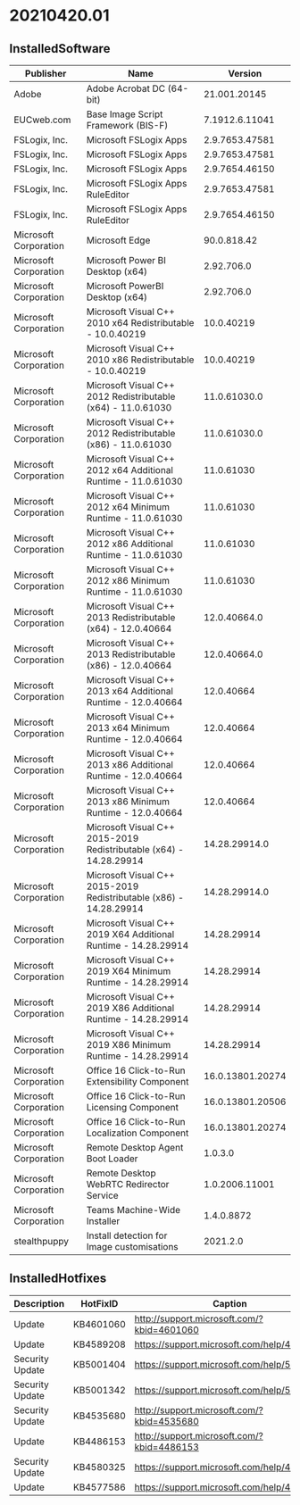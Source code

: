 ﻿# 20210420.01

## InstalledSoftware

| Publisher             | Name                                                               | Version          |
| --------------------- | ------------------------------------------------------------------ | ---------------- |
| Adobe                 | Adobe Acrobat DC (64-bit)                                          | 21.001.20145     |
| EUCweb.com            | Base Image Script Framework (BIS-F)                                | 7.1912.6.11041   |
| FSLogix, Inc.         | Microsoft FSLogix Apps                                             | 2.9.7653.47581   |
| FSLogix, Inc.         | Microsoft FSLogix Apps                                             | 2.9.7653.47581   |
| FSLogix, Inc.         | Microsoft FSLogix Apps                                             | 2.9.7654.46150   |
| FSLogix, Inc.         | Microsoft FSLogix Apps RuleEditor                                  | 2.9.7653.47581   |
| FSLogix, Inc.         | Microsoft FSLogix Apps RuleEditor                                  | 2.9.7654.46150   |
| Microsoft Corporation | Microsoft Edge                                                     | 90.0.818.42      |
| Microsoft Corporation | Microsoft Power BI Desktop (x64)                                   | 2.92.706.0       |
| Microsoft Corporation | Microsoft PowerBI Desktop (x64)                                    | 2.92.706.0       |
| Microsoft Corporation | Microsoft Visual C++ 2010  x64 Redistributable - 10.0.40219        | 10.0.40219       |
| Microsoft Corporation | Microsoft Visual C++ 2010  x86 Redistributable - 10.0.40219        | 10.0.40219       |
| Microsoft Corporation | Microsoft Visual C++ 2012 Redistributable (x64) - 11.0.61030       | 11.0.61030.0     |
| Microsoft Corporation | Microsoft Visual C++ 2012 Redistributable (x86) - 11.0.61030       | 11.0.61030.0     |
| Microsoft Corporation | Microsoft Visual C++ 2012 x64 Additional Runtime - 11.0.61030      | 11.0.61030       |
| Microsoft Corporation | Microsoft Visual C++ 2012 x64 Minimum Runtime - 11.0.61030         | 11.0.61030       |
| Microsoft Corporation | Microsoft Visual C++ 2012 x86 Additional Runtime - 11.0.61030      | 11.0.61030       |
| Microsoft Corporation | Microsoft Visual C++ 2012 x86 Minimum Runtime - 11.0.61030         | 11.0.61030       |
| Microsoft Corporation | Microsoft Visual C++ 2013 Redistributable (x64) - 12.0.40664       | 12.0.40664.0     |
| Microsoft Corporation | Microsoft Visual C++ 2013 Redistributable (x86) - 12.0.40664       | 12.0.40664.0     |
| Microsoft Corporation | Microsoft Visual C++ 2013 x64 Additional Runtime - 12.0.40664      | 12.0.40664       |
| Microsoft Corporation | Microsoft Visual C++ 2013 x64 Minimum Runtime - 12.0.40664         | 12.0.40664       |
| Microsoft Corporation | Microsoft Visual C++ 2013 x86 Additional Runtime - 12.0.40664      | 12.0.40664       |
| Microsoft Corporation | Microsoft Visual C++ 2013 x86 Minimum Runtime - 12.0.40664         | 12.0.40664       |
| Microsoft Corporation | Microsoft Visual C++ 2015-2019 Redistributable (x64) - 14.28.29914 | 14.28.29914.0    |
| Microsoft Corporation | Microsoft Visual C++ 2015-2019 Redistributable (x86) - 14.28.29914 | 14.28.29914.0    |
| Microsoft Corporation | Microsoft Visual C++ 2019 X64 Additional Runtime - 14.28.29914     | 14.28.29914      |
| Microsoft Corporation | Microsoft Visual C++ 2019 X64 Minimum Runtime - 14.28.29914        | 14.28.29914      |
| Microsoft Corporation | Microsoft Visual C++ 2019 X86 Additional Runtime - 14.28.29914     | 14.28.29914      |
| Microsoft Corporation | Microsoft Visual C++ 2019 X86 Minimum Runtime - 14.28.29914        | 14.28.29914      |
| Microsoft Corporation | Office 16 Click-to-Run Extensibility Component                     | 16.0.13801.20274 |
| Microsoft Corporation | Office 16 Click-to-Run Licensing Component                         | 16.0.13801.20506 |
| Microsoft Corporation | Office 16 Click-to-Run Localization Component                      | 16.0.13801.20274 |
| Microsoft Corporation | Remote Desktop Agent Boot Loader                                   | 1.0.3.0          |
| Microsoft Corporation | Remote Desktop WebRTC Redirector Service                           | 1.0.2006.11001   |
| Microsoft Corporation | Teams Machine-Wide Installer                                       | 1.4.0.8872       |
| stealthpuppy          | Install detection for Image customisations                         | 2021.2.0         |

## InstalledHotfixes

| Description     | HotFixID  | Caption                                    |
| --------------- | --------- | ------------------------------------------ |
| Update          | KB4601060 | http://support.microsoft.com/?kbid=4601060 |
| Update          | KB4589208 | https://support.microsoft.com/help/4589208 |
| Security Update | KB5001404 | https://support.microsoft.com/help/5001404 |
| Security Update | KB5001342 | https://support.microsoft.com/help/5001342 |
| Security Update | KB4535680 | http://support.microsoft.com/?kbid=4535680 |
| Update          | KB4486153 | http://support.microsoft.com/?kbid=4486153 |
| Security Update | KB4580325 | https://support.microsoft.com/help/4580325 |
| Update          | KB4577586 | https://support.microsoft.com/help/4577586 |